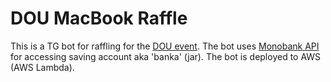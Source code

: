 # DOU MacBook Raffle

This is a TG bot for raffling for the [DOU event](https://dou.ua/forums/topic/41100/).
The bot uses [Monobank API](https://api.monobank.ua/docs/) for accessing saving account aka 'banka' (jar). 
The bot is deployed to AWS (AWS Lambda).
